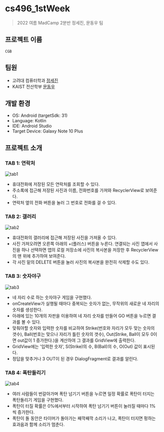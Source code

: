 # cs496_1stWeek
> 2022 여름 MadCamp 2분반 정세진, 문동우 팀
## 프로젝트 이름
```
CGB
```
## 팀원
* 고려대 컴퓨터학과 [정세진](https://github.com/asjay18)
* KAIST 전산학부 [문동우](https://github.com/snaoyam)
## 개발 환경
* OS: Android (targetSdk: 31)
* Language: Kotlin
* IDE: Android Studio
* Target Device: Galaxy Note 10 Plus
## 프로젝트 소개
### TAB 1: 연락처
![tab1](https://user-images.githubusercontent.com/93732046/177306011-41365749-0f61-4c25-8fa7-bee8d8227a7c.png)
* 휴대전화에 저장된 모든 연락처를 조회할 수 있다.
* 주소록에 접근해 저장된 사진과 이름, 전화번호를 가져와 RecyclerView로 보여준다.
* 연락처 옆의 전화 버튼을 눌러 그 번호로 전화를 걸 수 있다.
### TAB 2: 갤러리
![tab2](https://user-images.githubusercontent.com/93732046/177290867-9d32e5d9-e426-4334-8415-128985a5a32c.png)
* 휴대전화의 갤러리에 접근해 저장된 사진을 가져올 수 있다.
* 사진 가져오려면 오른쪽 아래의 +(플러스) 버튼을 누른다. 연결되는 사진 앱에서 사진을 하나 선택하면 앱의 로컬 저장소에 사진의 복사본을 저장한 후 RecyclerView의 맨 위에 추가하여 보여준다.
* 각 사진 밑의 DELETE 버튼을 눌러 사진의 복사본을 완전히 삭제할 수도 있다.
### TAB 3: 숫자야구
![tab3](https://user-images.githubusercontent.com/93732046/177306058-5ca64d47-69f6-4f74-bd65-5771fe151afd.png)
* 네 자리 수로 하는 숫자야구 게임을 구현했다.
* onCreateView가 실행될 때마다 중복되는 숫자가 없는, 무작위의 새로운 네 자리의 숫자를 생성한다.
* 아래에 있는 10개의 자판을 이용하여 네 자리 숫자를 만들어 GO 버튼을 누르면 결과를 볼 수 있다.
* 맞춰야할 숫자와 입력한 숫자를 비교하여 Strike(번호와 자리가 모두 맞는 숫자의 갯수), Ball(번호는 맞으나 자리가 틀린 숫자의 갯수), Out(Strike, Ball이 모두 0이면 out값이 1 증가한다.)을 계산하여 그 결과를 GridView에 출력한다.
* GridView에는 '입력한 숫자', S(Strike)의 수, B(Ball)의 수, O(Out) 값이 표시된다.
* 정답을 맞추거나 3 OUT이 된 경우 DialogFragment로 결과를 알린다.
### TAB 4: 폭탄돌리기
![tab4](https://user-images.githubusercontent.com/93732046/177290944-433beb21-f949-4be5-a94c-8e786aef8f23.png)
* 여러 사람들이 번갈아가며 폭탄 넘기기 버튼을 누르면 일정 확률로 폭탄이 터지는 폭탄돌리기 게임을 구현했다.
* 폭탄이 터질 확률은 0%에서부터 시작하여 폭탄 넘기기 버튼이 눌러질 때마다 1%씩 증가한다.
* 폭탄이 돌 동안은 타이머가 돌아가는 째깍째깍 소리가 나고, 폭탄이 터지면 펑하는 효과음과 함께 소리가 멈춘다. 

